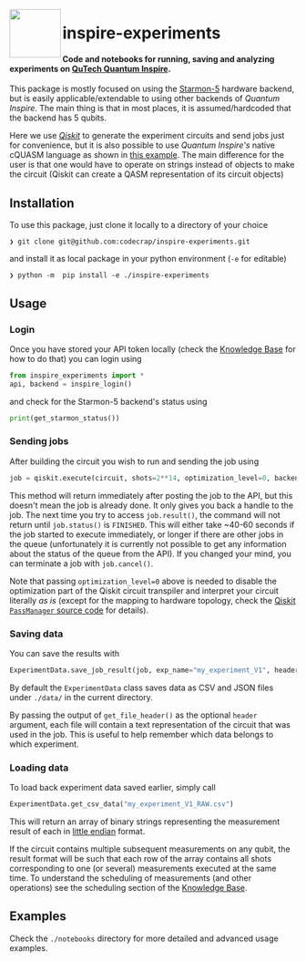 
[<img align="left" src="https://www.datocms-assets.com/5203/1586261721-starmon-5-no-border.svg" width="90px" height="85px">](https://www.quantum-inspire.com/backends/starmon-5/) 
# inspire-experiments

#### Code and notebooks for running, saving and analyzing experiments on [QuTech Quantum Inspire](https://www.quantum-inspire.com/).

This package is mostly focused on using the [Starmon-5](https://www.quantum-inspire.com/backends/starmon-5/) hardware backend, 
but is easily applicable/extendable to using other backends of _Quantum Inspire_.
The main thing is that in most places, it is assumed/hardcoded that the backend has 5 qubits.

Here we use [_Qiskit_](https://github.com/Qiskit/qiskit) to generate the experiment circuits and send jobs just for convenience,
but it is also possible to use _Quantum Inspire's_ native cQUASM language as shown in [this example](https://www.quantum-inspire.com/kbase/using-api-and-sdk/). 
The main difference for the user is that one would have to operate on strings instead of objects to make the circuit 
(Qiskit can create a QASM representation of its circuit objects)

## Installation

To use this package, just clone it locally to a directory of your choice
```commandline
❯ git clone git@github.com:codecrap/inspire-experiments.git
```

and install it as local package in your python environment (`-e` for editable)
```commandline
❯ python -m  pip install -e ./inspire-experiments
```

## Usage

### Login

Once you have stored your API token locally (check the [Knowledge Base](https://www.quantum-inspire.com/kbase/using-api-and-sdk/) for how to do that)
you can login using 
```python
from inspire_experiments import *
api, backend = inspire_login()
```
and check for the Starmon-5 backend's status using
```python
print(get_starmon_status())
```

### Sending jobs

After building the circuit you wish to run and sending the job using 
```python
job = qiskit.execute(circuit, shots=2**14, optimization_level=0, backend=backend)
```
This method will return immediately after posting the job to the API, but this doesn't mean the job is already done.
It only gives you back a handle to the job.
The next time you try to access `job.result()`, the command will not return until `job.status()` is `FINISHED`.
This will either take ~40-60 seconds if the job started to execute immediately, or longer if there are other jobs 
in the queue (unfortunately it is currently not possible to get any information about the status of the queue from the API).
If you changed your mind, you can terminate a job with `job.cancel()`.

Note that passing `optimization_level=0` above is needed to disable the optimization part of the Qiskit circuit transpiler and interpret your circuit literally _as is_
(except for the mapping to hardware topology, check the [Qiskit `PassManager` source code](https://github.com/Qiskit/qiskit-terra/blob/main/qiskit/transpiler/preset_passmanagers/level0.py) for details).

### Saving data

You can save the results with
```python
ExperimentData.save_job_result(job, exp_name="my_experiment_V1", header=get_file_header(circuit))
```
By default the `ExperimentData` class saves data as CSV and JSON files under `./data/` in the current directory.

By passing the output of `get_file_header()` as the optional `header` argument,
each file will contain a text representation of the circuit that was used in the job.
This is useful to help remember which data belongs to which experiment.

### Loading data

To load back experiment data saved earlier, simply call
```python
ExperimentData.get_csv_data("my_experiment_V1_RAW.csv")
```
This will return an array of binary strings representing the measurement result of each in [little endian](https://www.quantum-inspire.com/kbase/binary-register/)
format.

If the circuit contains multiple subsequent measurements on any qubit, the result format will be such that each row 
of the array contains all shots corresponding to one (or several) measurements executed at the same time.
To understand the scheduling of measurements (and other operations) see the scheduling section of the [Knowledge Base](https://www.quantum-inspire.com/kbase/starmon-5-operational-specifics/).


## Examples

Check the `./notebooks` directory for more detailed and advanced usage examples.
